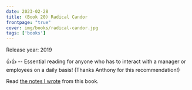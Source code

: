 ```yaml
---
date: 2023-02-28
title: (Book 20) Radical Candor
frontpage: "true"
cover: img/books/radical-candor.jpg
tags: ['books']
---
```


Release year: 2019

👍👍 -- Essential reading for anyone who has to interact with a manager or employees on a daily basis! (Thanks Anthony for this recommendation!)

Read [the notes I wrote](/books/radical-candor.pdf) from this book.
